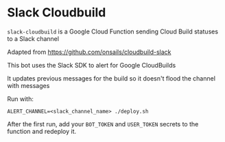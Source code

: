 # Slack Cloudbuild

`slack-cloudbuild` is a Google Cloud Function sending Cloud Build statuses to a Slack channel

Adapted from https://github.com/onsails/cloudbuild-slack

This bot uses the Slack SDK to alert for Google CloudBuilds

It updates previous messages for the build so it doesn't flood the channel with messages

Run with:

```
ALERT_CHANNEL=<slack_channel_name> ./deploy.sh
```

After the first run, add your `BOT_TOKEN` and `USER_TOKEN` secrets to the function and redeploy it.
